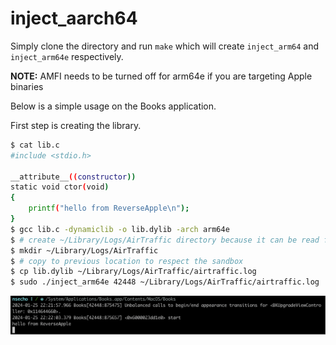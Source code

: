 # inject_aarch64

Simply clone the directory and run `make` which will create `inject_arm64` and `inject_arm64e` respectively.

__NOTE:__ AMFI needs to be turned off for arm64e if you are targeting Apple binaries

Below is a simple usage on the Books application.

First step is creating the library.

```bash
$ cat lib.c
#include <stdio.h>

__attribute__((constructor))
static void ctor(void)
{
    printf("hello from ReverseApple\n");
}
$ gcc lib.c -dynamiclib -o lib.dylib -arch arm64e
$ # create ~/Library/Logs/AirTraffic directory because it can be read from sandbox
$ mkdir ~/Library/Logs/AirTraffic
$ # copy to previous location to respect the sandbox
$ cp lib.dylib ~/Library/Logs/AirTraffic/airtraffic.log
$ sudo ./inject_arm64e 42448 ~/Library/Logs/AirTraffic/airtraffic.log
```

![Running against Books](running.png)

